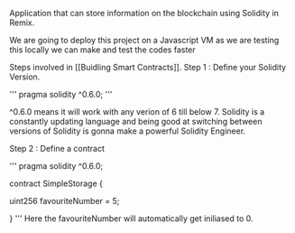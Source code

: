 

Application that can store information on the blockchain using Solidity in Remix.


We are going to deploy this project on a Javascript VM as we are testing this locally we can make and test the codes faster

Steps involved in [[Buidling Smart Contracts]].
Step 1 : Define your Solidity Version.

'''
pragma solidity ^0.6.0;
'''

^0.6.0 means it will work with any verion of 6 till below 7.
Solidity is a constantly updating language and being good at switching between versions of Solidity is gonna make a powerful Solidity Engineer.

Step 2 : Define a contract

'''
pragma solidity ^0.6.0;

  

contract SimpleStorage {

 uint256 favouriteNumber = 5;

  

}
'''
Here the favouriteNumber will automatically get iniliased to 0.




